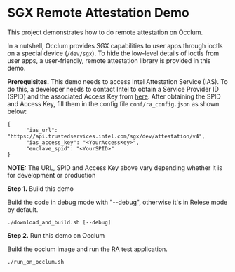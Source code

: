 # SGX Remote Attestation Demo

This project demonstrates how to do remote attestation on Occlum.

In a nutshell, Occlum provides SGX capabilities to user apps through ioctls on a special device (`/dev/sgx`).
To hide the low-level details of ioctls from user apps, a user-friendly, remote attestation library is provided in this demo.

**Prerequisites.** This demo needs to access Intel Attestation Service (IAS). To do this,
a developer needs to contact Intel to obtain a Service Provider ID (SPID) and the associated
Access Key from [here](https://api.portal.trustedservices.intel.com/EPID-attestation).
After obtaining the SPID and Access Key, fill them in the config file `conf/ra_config.json` as shown below:

```
{
      "ias_url": "https://api.trustedservices.intel.com/sgx/dev/attestation/v4",
      "ias_access_key": "<YourAccessKey>",
      "enclave_spid": "<YourSPID>"
}
```

**NOTE:** The URL, SPID and Access Key above vary depending whether it is for development or production

**Step 1.** Build this demo

Build the code in debug mode with "--debug", otherwise it's in Relese mode by default.
```
./download_and_build.sh [--debug]
```

**Step 2.** Run this demo on Occlum

Build the occlum image and run the RA test application.
```
./run_on_occlum.sh
```

